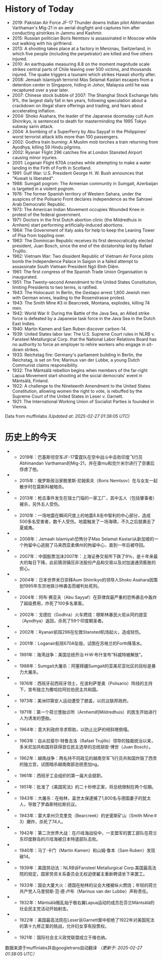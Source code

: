 # History of Today 

- 2019: Pakistan Air Force JF-17 Thunder downs Indian pilot Abhinandan Varthaman's Mig-21 in an aerial dogfight and captures him after conducting airstrikes in Jammu and Kashmir.
- 2015: Russian politician Boris Nemtsov is assassinated in Moscow while out walking with his girlfriend.
- 2013: A shooting takes place at a factory in Menznau, Switzerland, in which five people (including the perpetrator) are killed and five others injured.
- 2010: An earthquake measuring 8.8 on the moment magnitude scale strikes central parts of Chile leaving over 500 victims, and thousands injured. The quake triggers a tsunami which strikes Hawaii shortly after.
- 2008: Jemaah Islamiyah terrorist Mas Selamat Kastari escapes from a detention center in Singapore, hiding in Johor, Malaysia until he was recaptured over a year later.
- 2007: Chinese stock bubble of 2007: The Shanghai Stock Exchange falls 9%, the largest daily fall in ten years, following speculation about a crackdown on illegal share offerings and trading, and fears about accelerating inflation.
- 2004: Shoko Asahara, the leader of the Japanese doomsday cult Aum Shinrikyo, is sentenced to death for masterminding the 1995 Tokyo subway sarin attack.
- 2004: A bombing of a SuperFerry by Abu Sayyaf in the Philippines' worst terrorist attack kills more than 100 passengers.
- 2002: Godhra train burning: A Muslim mob torches a train returning from Ayodhya, killing 59 Hindu pilgrims.
- 2002: Ryanair Flight 296 catches fire at London Stansted Airport causing minor injuries.
- 2001: Loganair Flight 670A crashes while attempting to make a water landing in the Firth of Forth in Scotland.
- 1991: Gulf War: U.S. President George H. W. Bush announces that "Kuwait is liberated".
- 1988: Sumgait pogrom: The Armenian community in Sumgait, Azerbaijan is targeted in a violent pogrom.
- 1976: The former Spanish territory of Western Sahara, under the auspices of the Polisario Front declares independence as the Sahrawi Arab Democratic Republic.
- 1973: The American Indian Movement occupies Wounded Knee in protest of the federal government.
- 1971: Doctors in the first Dutch abortion clinic (the Mildredhuis in Arnhem) start performing artificially-induced abortions.
- 1964: The Government of Italy asks for help to keep the Leaning Tower of Pisa from toppling over.
- 1963: The Dominican Republic receives its first democratically elected president, Juan Bosch, since the end of the dictatorship led by Rafael Trujillo.
- 1962: Vietnam War: Two dissident Republic of Vietnam Air Force pilots bomb the Independence Palace in Saigon in a failed attempt to assassinate South Vietnam President Ngô Đình Diệm.
- 1961: The first congress of the Spanish Trade Union Organisation is inaugurated.
- 1951: The Twenty-second Amendment to the United States Constitution, limiting Presidents to two terms, is ratified.
- 1943: The Holocaust: In Berlin, the Gestapo arrest 1,800 Jewish men with German wives, leading to the Rosenstrasse protest.
- 1943: The Smith Mine #3 in Bearcreek, Montana, explodes, killing 74 men.
- 1942: World War II: During the Battle of the Java Sea, an Allied strike force is defeated by a Japanese task force in the Java Sea in the Dutch East Indies.
- 1940: Martin Kamen and Sam Ruben discover carbon-14.
- 1939: United States labor law: The U.S. Supreme Court rules in NLRB v. Fansteel Metallurgical Corp. that the National Labor Relations Board has no authority to force an employer to rehire workers who engage in sit-down strikes.
- 1933: Reichstag fire: Germany's parliament building in Berlin, the Reichstag, is set on fire; Marinus van der Lubbe, a young Dutch Communist claims responsibility.
- 1932: The Mäntsälä rebellion begins when members of the far-right Lapua Movement start shooting at the social democrats' event in Mäntsälä, Finland.
- 1922: A challenge to the Nineteenth Amendment to the United States Constitution, allowing women the right to vote, is rebuffed by the Supreme Court of the United States in Leser v. Garnett.
- 1921: The International Working Union of Socialist Parties is founded in Vienna.

Data from muffinlabs
*(Updated at: 2025-02-27 01:38:05 UTC)*

# 历史上的今天 

- -  2019年：巴基斯坦空军JF-17雷霆队在空中战斗中击败印度飞行员Abhinandan Varthaman的Mig-21，并在查mu和克什米尔进行了空袭后俘虏了他。
- -  2015年：俄罗斯政治家鲍里斯·尼姆索夫（Boris Nemtsov）在与女友一起散步时在莫斯科被暗杀。
- -  2013年：枪击事件发生在瑞士门瑙的一家工厂，其中五人（包括肇事者）被杀，另外五人受伤。
- -  2010年：一场地震在瞬间尺度上的地震8.8击中智利的中心部分，造成500多名受害者，数千人受伤。地震触发了一场海啸，不久之后就袭击了夏威夷。
- -  2008年：Jemaah Islamiyah恐怖分子Mas Selamat Kastari从新加坡的一个拘留中心逃脱了马来西亚柔佛州的拘留中心，直到一年后被夺回。
- -  2007年：中国股票泡沫2007年：上海证券交易所下跌了9％，是十年来最大的每日下降，此前猜测镇压非法股份产品和交易以及对加速通货膨胀的担心。
- -  2004年：日本世界末日崇拜Aum Shinrikyo的领导人Shoko Asahara因策划1995年东京地铁沙林袭击而被判处死刑。
- -  2004年：阿布·赛亚夫（Abu Sayyaf）在菲律宾最严重的恐怖袭击中轰炸了超级费用，炸死了100多名乘客。
- -  2002年：戈德拉（Godhra）火车燃烧：穆斯林暴民火炬从阿约提亚（Ayodhya）返回，杀死了59个印度朝圣者。
- -  2002年：Ryanair航班296在伦敦Stansted机场起火，造成轻伤。
- -  2001年：Loganair航班670A坠毁，试图在苏格兰的Forth降落水。
- -  1991年：海湾战争：美国总统乔治·H·W·布什宣布“科威特被解放”。
- -  1988年：Sumgait大屠杀：阿塞拜疆Sumgait的亚美尼亚社区的目标是暴力大屠杀。
- -  1976年：西班牙前西班牙领土，在波利萨里奥（Polisario）阵线的主持下，宣布独立为撒哈拉阿拉伯民主共和国。
- -  1973年：美洲印第安人运动遭受了膝盖，以抗议联邦政府。
- -  1971年：第一个荷兰堕胎诊所（Arnhem的Mildredhuis）的医生开始进行人为诱发的堕胎。
- -  1964年：意大利政府寻求帮助，以防止比萨的倾斜塔倒塌。
- -  1963年：自从拉斐尔·特鲁吉洛（Rafael Trujillo）领导的独裁统治以来，多米尼加共和国将获得首位民主选举的总统胡安·博世（Juan Bosch）。
- -  1962年：越南战争：两名持不同政见的越南空军飞行员共和国炸毁了西贡的独立宫，试图暗杀越南南部总统恩加ng。
- -  1961年：西班牙工会组织的第一届大会就职。
- -  1951年：批准了《美国宪法》的二十秒修正案，将总统限制在两个任期。
- -  1943年：大屠杀：在柏林，盖世太保逮捕了1,800名与德国妻子的犹太人，导致了罗森斯特拉斯抗议。
- -  1943年：蒙大拿州贝克里克（Bearcreek）的史密斯矿山（Smith Mine＃3）爆炸，杀死了74人。
- -  1942年：第二次世界大战：在爪哇海战役中，一支盟军的罢工部队在荷兰东印度群岛的爪哇海被日本特遣部队击败。
- -  1940年：马丁·卡门（Martin Kamen）和山姆·鲁本（Sam Ruben）发现碳14。
- -  1939年：美国劳动法：NLRB诉Fansteel Metallurgical Corp.美国最高法院的规定，国家劳资关系委员会无权迫使雇主重新聘请坐下来罢工。
- -  1933年：国会大厦大火：德国在柏林的议会大楼被纵火燃烧；年轻的荷兰共产党人马里努斯·范·德·卢布（Marinus van der Lubbe）声称责任。
- -  1932年：Mäntsälä叛乱始于极右翼Lapua运动的成员在芬兰Mäntsälä的社会民主党活动开始射击。
- -  1922年：美国最高法院在Leser诉Garnett案中拒绝了1922年对美国宪法的第十九修正案的挑战，允许妇女享有投票权。
- -  1921年：国际社会主义政党联盟成立于维也纳。

数据来源于muffinlabs并由googletrans自动翻译
*（更新于: 2025-02-27 01:38:05 UTC）*